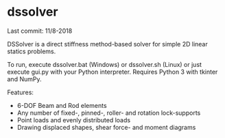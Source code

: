 # dssolver

Last commit: 11/8-2018

DSSolver is a direct stiffness method-based solver for simple 2D linear statics problems. 

To run, execute dssolver.bat (Windows) or dssolver.sh (Linux) or just execute gui.py with your Python interpreter. Requires Python 3 with tkinter and NumPy.

Features: 
- 6-DOF Beam and Rod elements 
- Any number of fixed-, pinned-, roller- and rotation lock-supports 
- Point loads and evenly distributed loads 
- Drawing displaced shapes, shear force- and moment diagrams 
